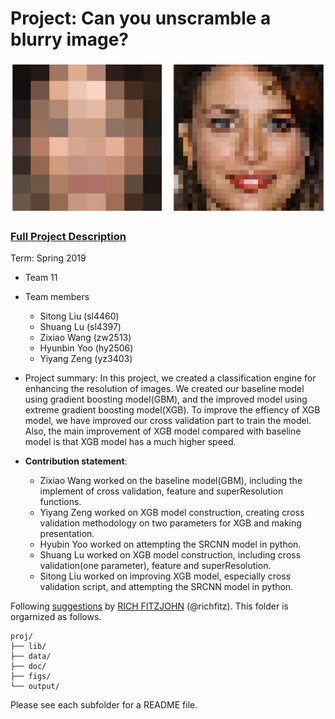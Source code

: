 # Project: Can you unscramble a blurry image? 
![image](figs/example.png)

### [Full Project Description](doc/project3_desc.md)

Term: Spring 2019

+ Team 11
+ Team members
	+ Sitong Liu (sl4460)
	+ Shuang Lu (sl4397)
	+ Zixiao Wang (zw2513)
	+ Hyunbin Yoo (hy2506)
	+ Yiyang Zeng (yz3403)

+ Project summary: In this project, we created a classification engine for enhancing the resolution of images. We created our baseline model using gradient boosting model(GBM), and the improved model using extreme gradient boosting model(XGB). To improve the effiency of XGB model, we have improved our cross validation part to train the model. Also, the main improvement of XGB model compared with baseline model is that XGB model has a much higher speed. 
	
+ **Contribution statement**:
	+ Zixiao Wang worked on the baseline model(GBM), including the implement of cross validation, feature and superResolution functions.
	+ Yiyang Zeng worked on XGB model construction, creating cross validation methodology on two parameters for XGB and making presentation. 
	+ Hyubin Yoo worked on attempting the SRCNN model in python. 
	+ Shuang Lu worked on XGB model construction, including cross validation(one parameter), feature and superResolution.
	+ Sitong Liu worked on improving XGB model, especially cross validation script, and attempting the SRCNN model in python. 

Following [suggestions](http://nicercode.github.io/blog/2013-04-05-projects/) by [RICH FITZJOHN](http://nicercode.github.io/about/#Team) (@richfitz). This folder is orgarnized as follows.

```
proj/
├── lib/
├── data/
├── doc/
├── figs/
└── output/
```

Please see each subfolder for a README file.
